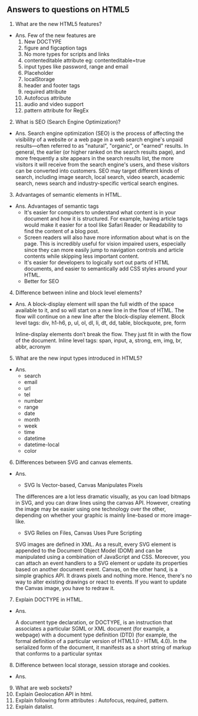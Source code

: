 ## Answers to questions on HTML5

1. What are the new HTML5 features?
* Ans. Few of the new features are
    1. New DOCTYPE <!DOCTYPE html>
    2. figure and figcaption tags
    3. No more types for scripts and links
    4. contenteditable attribute eg: contenteditable=true
    5. input types like password, range and email
    6. Placeholder
    7. localStorage
    8. header and footer tags
    9. required attribute
    10. Autofocus attribute
    11. audio and video support
    12. pattern attribute for RegEx

2. What is SEO (Search Engine Optimization)?
* Ans.
    Search engine optimization (SEO) is the process of affecting the visibility of a website or a web page in a web  search engine's unpaid results—often referred to as "natural", "organic", or "earned" results. In general, the earlier (or higher ranked on the search results page), and more frequently a site appears in the search results list, the more visitors it will receive from the search engine's users, and these visitors can be converted into customers. SEO may target different kinds of search, including image search, local search, video search, academic search, news search and industry-specific vertical search engines.

3. Advantages of semantic elements in HTML.
* Ans. Advantages of semantic tags
    * It's easier for computers to understand what content is in your document and how it is structured. For example, having article tags would make it easier for a tool like Safari Reader or Readability to find the content of a blog post.
    * Screen readers will also have more information about what is on the page. This is incredibly useful for vision impaired users, especially since they can more easily jump to navigation controls and article contents while skipping less important content.
    * It's easier for developers to logically sort out parts of HTML documents, and easier to semantically add CSS styles around your HTML.
    * Better for SEO

4. Difference between inline and block level elements?
* Ans.
    A block-display element will span the full width of the space available to it, and so will start on a new line in the flow of HTML. The flow will continue on a new line after the block-display element.
    Block level tags: div, h1-h6, p, ul, ol, dl, li, dt, dd, table, blockquote, pre, form

    Inline-display elements don’t break the flow. They just fit in with the flow of the document.
    Inline level tags: span, input, a, strong, em, img, br, abbr, acronym

5. What are the new input types introduced in HTML5?
* Ans.
    * search
    * email
    * url
    * tel
    * number
    * range
    * date
    * month
    * week
    * time
    * datetime
    * datetime-local
    * color

6. Differences between SVG and canvas elements.
* Ans.

    * SVG Is Vector-based, Canvas Manipulates Pixels

    The differences are a lot less dramatic visually, as you can load bitmaps in SVG, and you can draw lines using the canvas API. However, creating the image may be easier using one technology over the other, depending on whether your graphic is mainly line-based or more image-like.

    * SVG Relies on Files, Canvas Uses Pure Scripting

    SVG images are defined in XML. As a result, every SVG element is appended to the Document Object Model (DOM) and can be manipulated using a combination of JavaScript and CSS. Moreover, you can attach an event handlers to a SVG element or update its properties based on another document event. Canvas, on the other hand, is a simple graphics API. It draws pixels and nothing more. Hence, there's no way to alter existing drawings or react to events. If you want to update the Canvas image, you have to redraw it.


7. Explain DOCTYPE in HTML.
* Ans.

    A document type declaration, or DOCTYPE, is an instruction that associates a particular SGML or XML document (for example, a webpage) with a document type definition (DTD) (for example, the formal definition of a particular version of HTML1.0 - HTML 4.0). In the serialized form of the document, it manifests as a short string of markup that conforms to a particular syntax

8. Difference between local storage, session storage and cookies.
* Ans.

9. What are web sockets?
10. Explain Geolocation API in html.
11. Explain following form attributes : Autofocus, required, pattern.
12. Explain datalist.
